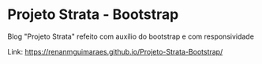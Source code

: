 # Projeto Strata - Bootstrap

Blog "Projeto Strata" refeito com auxílio do bootstrap e com responsividade

Link: https://renanmguimaraes.github.io/Projeto-Strata-Bootstrap/
